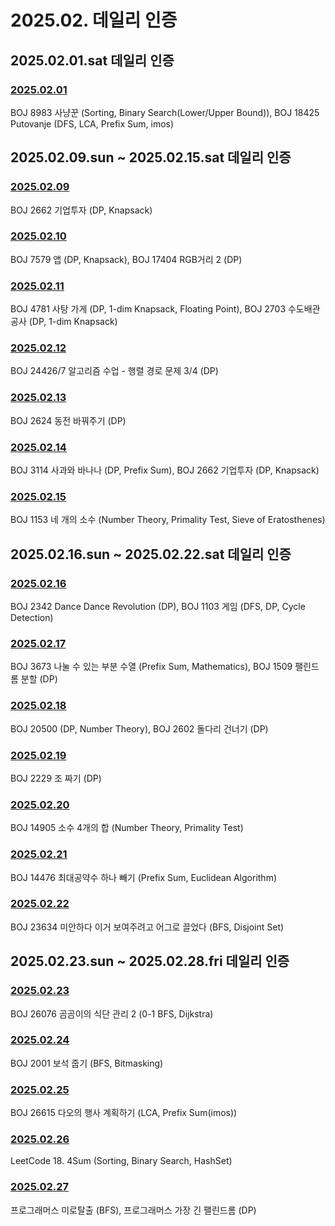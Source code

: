 # 2025.02. 데일리 인증

## 2025.02.01.sat 데일리 인증

### [2025.02.01](https://github.com/jwelyl/daily_certification/blob/main/2024/02/01/25_02_01_daily_certification.md)
BOJ 8983 사냥꾼 (Sorting, Binary Search(Lower/Upper Bound)), BOJ 18425 Putovanje (DFS, LCA, Prefix Sum, imos)

## 2025.02.09.sun ~ 2025.02.15.sat 데일리 인증

### [2025.02.09](https://github.com/jwelyl/daily_certification/blob/main/2024/02/09/25_02_09_daily_certification.md)
BOJ 2662 기업투자 (DP, Knapsack)

### [2025.02.10](https://github.com/jwelyl/daily_certification/blob/main/2024/02/10/25_02_10_daily_certification.md)
BOJ 7579 앱 (DP, Knapsack), BOJ 17404 RGB거리 2 (DP)

### [2025.02.11](https://github.com/jwelyl/daily_certification/blob/main/2024/02/11/25_02_11_daily_certification.md)
BOJ 4781 사탕 가게 (DP, 1-dim Knapsack, Floating Point), BOJ 2703 수도배관공사 (DP, 1-dim Knapsack)

### [2025.02.12](https://github.com/jwelyl/daily_certification/blob/main/2024/02/12/25_02_12_daily_certification.md)
BOJ 24426/7 알고리즘 수업 - 행렬 경로 문제 3/4 (DP)

### [2025.02.13](https://github.com/jwelyl/daily_certification/blob/main/2024/02/13/25_02_13_daily_certification.md)
BOJ 2624 동전 바꿔주기 (DP)

### [2025.02.14](https://github.com/jwelyl/daily_certification/blob/main/2024/02/14/25_02_14_daily_certification.md)
BOJ 3114 사과와 바나나 (DP, Prefix Sum), BOJ 2662 기업투자 (DP, Knapsack)

### [2025.02.15](https://github.com/jwelyl/daily_certification/blob/main/2024/02/15/25_02_15_daily_certification.md)
BOJ 1153 네 개의 소수 (Number Theory, Primality Test, Sieve of Eratosthenes)

## 2025.02.16.sun ~ 2025.02.22.sat 데일리 인증

### [2025.02.16](https://github.com/jwelyl/daily_certification/blob/main/2024/02/16/25_02_16_daily_certification.md)
BOJ 2342 Dance Dance Revolution (DP), BOJ 1103 게임 (DFS, DP, Cycle Detection)

### [2025.02.17](https://github.com/jwelyl/daily_certification/blob/main/2024/02/17/25_02_17_daily_certification.md)
BOJ 3673 나눌 수 있는 부분 수열 (Prefix Sum, Mathematics), BOJ 1509 팰린드롬 분할 (DP)

### [2025.02.18](https://github.com/jwelyl/daily_certification/blob/main/2024/02/18/25_02_18_daily_certification.md)
BOJ 20500 (DP, Number Theory), BOJ 2602 돌다리 건너기 (DP)

### [2025.02.19](https://github.com/jwelyl/daily_certification/blob/main/2024/02/19/25_02_19_daily_certification.md)
BOJ 2229 조 짜기 (DP)

### [2025.02.20](https://github.com/jwelyl/daily_certification/blob/main/2024/02/20/25_02_20_daily_certification.md)
BOJ 14905 소수 4개의 합 (Number Theory, Primality Test)

### [2025.02.21](https://github.com/jwelyl/daily_certification/blob/main/2024/02/21/25_02_21_daily_certification.md)
BOJ 14476 최대공약수 하나 빼기 (Prefix Sum, Euclidean Algorithm)

### [2025.02.22](https://github.com/jwelyl/daily_certification/blob/main/2024/02/22/25_02_22_daily_certification.md)
BOJ 23634 미안하다 이거 보여주려고 어그로 끌었다 (BFS, Disjoint Set)

## 2025.02.23.sun ~ 2025.02.28.fri 데일리 인증

### [2025.02.23](https://github.com/jwelyl/daily_certification/blob/main/2024/02/23/25_02_23_daily_certification.md)
BOJ 26076 곰곰이의 식단 관리 2 (0-1 BFS, Dijkstra)

### [2025.02.24](https://github.com/jwelyl/daily_certification/blob/main/2024/02/24/25_02_24_daily_certification.md)
BOJ 2001 보석 줍기 (BFS, Bitmasking)

### [2025.02.25](https://github.com/jwelyl/daily_certification/blob/main/2024/02/25/25_02_25_daily_certification.md)
BOJ 26615 다오의 행사 계획하기 (LCA, Prefix Sum(imos))

### [2025.02.26](https://github.com/jwelyl/daily_certification/blob/main/2024/02/26/25_02_26_daily_certification.md)
LeetCode 18. 4Sum (Sorting, Binary Search, HashSet)

### [2025.02.27](https://github.com/jwelyl/daily_certification/blob/main/2024/02/27/25_02_27_daily_certification.md)
프로그래머스 미로탈출 (BFS), 프로그래머스 가장 긴 팰린드롬 (DP)